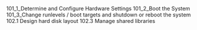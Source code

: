 101_1_Determine and Configure Hardware Settings
101_2_Boot the System
101_3_Change runlevels / boot targets and shutdown or reboot the system
102.1 Design hard disk layout
102.3 Manage shared libraries